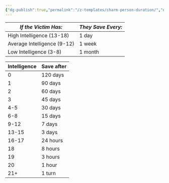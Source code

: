 ```yaml
---
{"dg-publish":true,"permalink":"/z-templates/charm-person-duration/","noteIcon":""}
---
```


| *If the Victim Has:*        | *They Save Every:* |
| --------------------------- | ------------------ |
| High Intelligence (13-18)   | 1 day              |
| Average Intelligence (9-12) | 1 week             |
| Low Intelligence (3-8)      | 1 month            |{ #simple-cp-duration}


| Intelligence | Save after |
| ------------ | ---------- |
| 0            | 120 days   |
| 1            | 90 days    |
| 2            | 60 days    |
| 3            | 45 days    |
| 4-5          | 30 days    |
| 6-8          | 15 days    |
| 9-12         | 7 days     |
| 13-15        | 3 days     |
| 16-17        | 24 hours   |
| 18           | 8 hours    |
| 19           | 3 hours    |
| 20           | 1 hour     |
| 21+          | 1 turn     |{ #complex-cp-duration}

